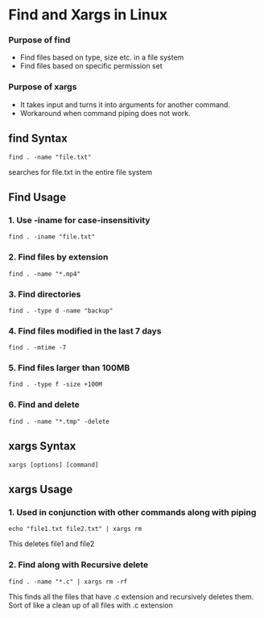 # Find and Xargs in Linux

### Purpose of find
- Find files based on type, size etc. in a file system
- Find files based on specific permission set



### Purpose of xargs
- It takes input and turns it into arguments for another command.
- Workaround when command piping does not work.

## find Syntax
```
find . -name "file.txt"
```
searches for file.txt in the entire file system


## Find Usage
### 1. Use -iname for case-insensitivity
```
find . -iname "file.txt"

```

### 2. Find files by extension
```
find . -name "*.mp4"
``` 

### 3. Find directories
```
find . -type d -name "backup"
```
### 4. Find files modified in the last 7 days
```
find . -mtime -7

```
### 5. Find files larger than 100MB
```
find . -type f -size +100M

```
### 6. Find and delete
```
find . -name "*.tmp" -delete
```


## xargs Syntax
```
xargs [options] [command]
```

## xargs Usage
### 1. Used in conjunction with other commands along with piping
```
echo "file1.txt file2.txt" | xargs rm
```
This deletes file1 and file2 

### 2. Find along with Recursive delete
```
find . -name "*.c" | xargs rm -rf
``` 
This finds all the files that have .c extension and recursively deletes them. Sort of like a clean up of all files with .c extension
